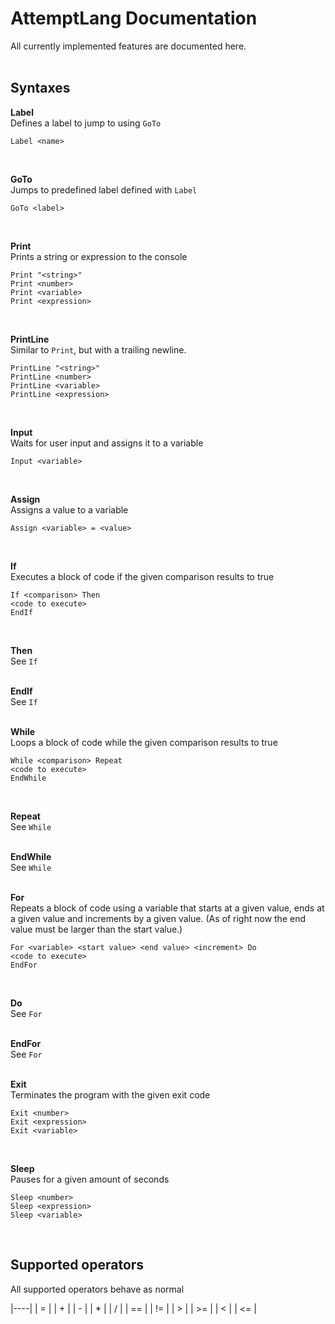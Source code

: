 # AttemptLang Documentation
All currently implemented features are documented here.
<br/>
<br/>
## Syntaxes
**Label** <br/>
Defines a label to jump to using `GoTo`
```
Label <name>
```
<br/>

**GoTo** <br/>
Jumps to predefined label defined with `Label`
```
GoTo <label>
```
<br/>

**Print** <br/>
Prints a string or expression to the console
```
Print "<string>"
Print <number>
Print <variable>
Print <expression>
```
<br/>

**PrintLine** <br/>
Similar  to `Print`, but with a trailing newline.
```
PrintLine "<string>"
PrintLine <number>
PrintLine <variable>
PrintLine <expression>
```
<br/>

**Input** <br/>
Waits for user input and assigns it to a variable
```
Input <variable>
```
<br/>

**Assign** <br/>
Assigns a value to a variable
```
Assign <variable> = <value>
```
<br/>

**If** <br/>
Executes a block of code if the given comparison results to true
```
If <comparison> Then
<code to execute>
EndIf
```
<br/>

**Then** <br/>
See `If`
<br/> <br/>

**EndIf** <br/>
See `If`
<br/> <br/>

**While** <br/>
Loops a block of code while the given comparison results to true
```
While <comparison> Repeat
<code to execute>
EndWhile
```
<br/>

**Repeat** <br/>
See `While`
<br/> <br/>

**EndWhile** <br/>
See `While`
<br/> <br/>

**For** <br/>
Repeats a block of code using a variable that starts at a given value, ends at a given value and increments by a given value. (As of right now the end value must be larger than the start value.)
```
For <variable> <start value> <end value> <increment> Do
<code to execute>
EndFor
```
<br/>

**Do** <br/>
See `For`
<br/> <br/>

**EndFor** <br/>
See `For`
<br/> <br/>

**Exit** <br/>
Terminates the program with the given exit code
```
Exit <number>
Exit <expression>
Exit <variable>
```
<br/>

**Sleep** <br/>
Pauses for a given amount of seconds
```
Sleep <number>
Sleep <expression>
Sleep <variable>
```
<br/>


## Supported operators
All supported operators behave as normal <br/>

|----|
| =  |
| +  |
| -  |
| *  |
| /  |
| == |
| != |
| >  |
| >= |
| <  |
| <= |